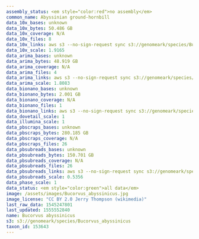 ```yaml
---
assembly_status: <em style="color:red">no assembly</em>
common_name: Abyssinian ground-hornbill
data_10x_bases: unknown
data_10x_bytes: 50.486 GB
data_10x_coverage: N/A
data_10x_files: 8
data_10x_links: aws s3 --no-sign-request sync s3://genomeark/species/Bucorvus_abyssinicus/bBucAby1/genomic_data/10x/ .<br>
data_10x_scale: 1.9165
data_arima_bases: unknown
data_arima_bytes: 48.919 GB
data_arima_coverage: N/A
data_arima_files: 4
data_arima_links: aws s3 --no-sign-request sync s3://genomeark/species/Bucorvus_abyssinicus/bBucAby1/genomic_data/arima/ .<br>
data_arima_scale: 1.8083
data_bionano_bases: unknown
data_bionano_bytes: 2.001 GB
data_bionano_coverage: N/A
data_bionano_files: 1
data_bionano_links: aws s3 --no-sign-request sync s3://genomeark/species/Bucorvus_abyssinicus/bBucAby1/genomic_data/bionano/ .<br>
data_dovetail_scale: 1
data_illumina_scale: 1
data_pbscraps_bases: unknown
data_pbscraps_bytes: 280.185 GB
data_pbscraps_coverage: N/A
data_pbscraps_files: 26
data_pbsubreads_bases: unknown
data_pbsubreads_bytes: 150.701 GB
data_pbsubreads_coverage: N/A
data_pbsubreads_files: 26
data_pbsubreads_links: aws s3 --no-sign-request sync s3://genomeark/species/Bucorvus_abyssinicus/bBucAby1/genomic_data/pacbio/ . --exclude "*scraps.bam*"<br>
data_pbsubreads_scale: 0.5356
data_phase_scale: 1
data_status: <em style="color:green">all data</em>
image: /assets/images/Bucorvus_abyssinicus.jpg
image_license: "CC BY 2.0 Jerry Thompson (wikimedia)"
last_raw_data: 1545247801
last_updated: 1555552840
name: Bucorvus abyssinicus
s3: s3://genomeark/species/Bucorvus_abyssinicus
taxon_id: 153643
---
```

